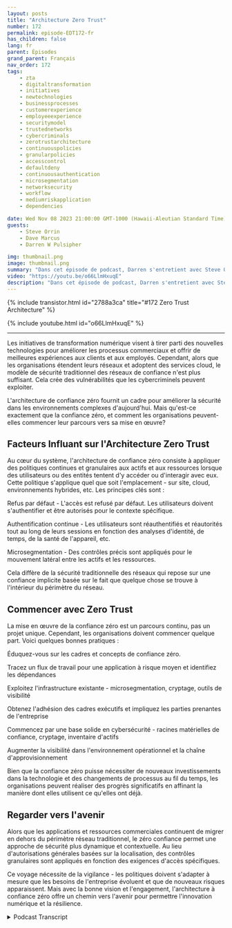 ```yaml
---
layout: posts
title: "Architecture Zero Trust"
number: 172
permalink: episode-EDT172-fr
has_children: false
lang: fr
parent: Épisodes
grand_parent: Français
nav_order: 172
tags:
    - zta
    - digitaltransformation
    - initiatives
    - newtechnologies
    - businessprocesses
    - customerexperience
    - employeeexperience
    - securitymodel
    - trustednetworks
    - cybercriminals
    - zerotrustarchitecture
    - continuouspolicies
    - granularpolicies
    - accesscontrol
    - defaultdeny
    - continuousauthentication
    - microsegmentation
    - networksecurity
    - workflow
    - mediumriskapplication
    - dependencies

date: Wed Nov 08 2023 21:00:00 GMT-1000 (Hawaii-Aleutian Standard Time)
guests:
    - Steve Orrin
    - Dave Marcus
    - Darren W Pulsipher

img: thumbnail.png
image: thumbnail.png
summary: "Dans cet épisode de podcast, Darren s'entretient avec Steve Orrin et Dave Marcus et discute de l'architecture de confiance zéro, un nouveau modèle de sécurité nécessaire pour les environnements numériques d'aujourd'hui où le périmètre du réseau disparaît. Les experts expliquent ce qu'est la confiance zéro, les principes clés comme le refus d'accès par défaut et l'authentification continue, et donnent des conseils aux organisations qui commencent leur parcours de confiance zéro."
video: "https://youtu.be/o66LlmHxuqE"
description: "Dans cet épisode de podcast, Darren s'entretient avec Steve Orrin et Dave Marcus et discute de l'architecture de confiance zéro, un nouveau modèle de sécurité nécessaire pour les environnements numériques d'aujourd'hui où le périmètre du réseau disparaît. Les experts expliquent ce qu'est la confiance zéro, les principes clés comme le refus d'accès par défaut et l'authentification continue, et donnent des conseils aux organisations qui commencent leur parcours de confiance zéro."
---
```


<div>
{% include transistor.html id="2788a3ca" title="#172 Zero Trust Architecture" %}

{% include youtube.html id="o66LlmHxuqE" %}
</div>

---

Les initiatives de transformation numérique visent à tirer parti des nouvelles technologies pour améliorer les processus commerciaux et offrir de meilleures expériences aux clients et aux employés. Cependant, alors que les organisations étendent leurs réseaux et adoptent des services cloud, le modèle de sécurité traditionnel des réseaux de confiance n'est plus suffisant. Cela crée des vulnérabilités que les cybercriminels peuvent exploiter.

L'architecture de confiance zéro fournit un cadre pour améliorer la sécurité dans les environnements complexes d'aujourd'hui. Mais qu'est-ce exactement que la confiance zéro, et comment les organisations peuvent-elles commencer leur parcours vers sa mise en œuvre?

## Facteurs Influant sur l'Architecture Zero Trust

Au cœur du système, l'architecture de confiance zéro consiste à appliquer des politiques continues et granulaires aux actifs et aux ressources lorsque des utilisateurs ou des entités tentent d'y accéder ou d'interagir avec eux. Cette politique s'applique quel que soit l'emplacement - sur site, cloud, environnements hybrides, etc. Les principes clés sont :

Refus par défaut - L'accès est refusé par défaut. Les utilisateurs doivent s'authentifier et être autorisés pour le contexte spécifique.

Authentification continue - Les utilisateurs sont réauthentifiés et réautorités tout au long de leurs sessions en fonction des analyses d'identité, de temps, de la santé de l'appareil, etc.

Microsegmentation - Des contrôles précis sont appliqués pour le mouvement latéral entre les actifs et les ressources.

Cela diffère de la sécurité traditionnelle des réseaux qui repose sur une confiance implicite basée sur le fait que quelque chose se trouve à l'intérieur du périmètre du réseau.

## Commencer avec Zero Trust

La mise en œuvre de la confiance zéro est un parcours continu, pas un projet unique. Cependant, les organisations doivent commencer quelque part. Voici quelques bonnes pratiques :

Éduquez-vous sur les cadres et concepts de confiance zéro.

Tracez un flux de travail pour une application à risque moyen et identifiez les dépendances

Exploitez l'infrastructure existante - microsegmentation, cryptage, outils de visibilité

Obtenez l'adhésion des cadres exécutifs et impliquez les parties prenantes de l'entreprise

Commencez par une base solide en cybersécurité - racines matérielles de confiance, cryptage, inventaire d'actifs

Augmenter la visibilité dans l'environnement opérationnel et la chaîne d'approvisionnement

Bien que la confiance zéro puisse nécessiter de nouveaux investissements dans la technologie et des changements de processus au fil du temps, les organisations peuvent réaliser des progrès significatifs en affinant la manière dont elles utilisent ce qu'elles ont déjà.

## Regarder vers l'avenir

Alors que les applications et ressources commerciales continuent de migrer en dehors du périmètre réseau traditionnel, le zéro confiance permet une approche de sécurité plus dynamique et contextuelle. Au lieu d'autorisations générales basées sur la localisation, des contrôles granulaires sont appliqués en fonction des exigences d'accès spécifiques.

Ce voyage nécessite de la vigilance - les politiques doivent s'adapter à mesure que les besoins de l'entreprise évoluent et que de nouveaux risques apparaissent. Mais avec la bonne vision et l'engagement, l'architecture à confiance zéro offre un chemin vers l'avenir pour permettre l'innovation numérique et la résilience.



<details>
<summary> Podcast Transcript </summary>

<p></p>

</details>
